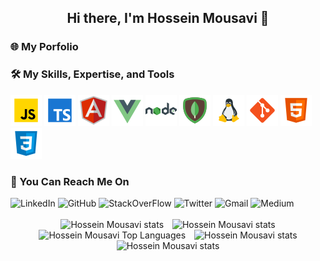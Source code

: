 
<h2 style="text-align: center">Hi there, I'm Hossein Mousavi 👋</h2>


<!--
**hossein13m/hossein13m** is a ✨ _special_ ✨ repository because its `README.md` (this file) appears on your GitHub profile.

Here are some ideas to get you started:

- 🔭 I’m currently working on ...
- 🌱 I’m currently learning ...
- 👯 I’m looking to collaborate on ...
- 🤔 I’m looking for help with ...
- 💬 Ask me about ...
- 📫 How to reach me: ...
- 😄 Pronouns: ...
- ⚡ Fun fact: ...
-->


<h3>
   <a style="text-decoration: none !important" href="https://hmousavi.dev/" target="_blank">
        <span> 🌐 My Porfolio </span>
    </a>
</h3>


<h3>🛠  My Skills, Expertise, and Tools</h3>
  <div>
    <a style="text-decoration: none !important" href="https://hmousavi.dev/" target="_blank">
        <img src="./assets/javascript.png" alt="js"/>
    </a>
    <a style="text-decoration: none !important" href="https://hmousavi.dev/" target="_blank">
        <img src="./assets/typescript.png" alt="ts"/>
    </a>
    <a style="text-decoration: none !important" href="https://hmousavi.dev/" target="_blank">
        <img src="./assets/angular.png" alt="angular"/>
    </a>
    <a style="text-decoration: none !important" href="https://hmousavi.dev/" target="_blank">
        <img src="./assets/vue-js.png" alt="vue"/>
    </a>
    <a style="text-decoration: none !important" href="https://hmousavi.dev/" target="_blank">
        <img src="./assets/nodejs.png" alt="nodejs"/>
    </a>
    <a style="text-decoration: none !important" href="https://hmousavi.dev/" target="_blank">
        <img src="./assets/mongodb.png" alt="mongodb"/>
    </a>
    <a style="text-decoration: none !important" href="https://hmousavi.dev/" target="_blank">
        <img src="./assets/linux.png" alt="linux"/>
    </a>
    <a style="text-decoration: none !important" href="https://hmousavi.dev/" target="_blank">
        <img src="./assets/git.png" alt="git"/>
    </a>
    <a style="text-decoration: none !important" href="https://hmousavi.dev/" target="_blank">
        <img src="./assets/html-5.png" alt="html"/>
    </a>
    <a style="text-decoration: none !important" href="https://hmousavi.dev/" target="_blank">
        <img src="./assets/css3.png" alt="css"/>
    </a>
<!--  image credit: https://icons8.com/  -->
  </div>
    

  <h3>🔎 You Can Reach Me On</h3> 
<div>
    <a style="text-decoration: none !important" href="https://www.linkedin.com/in/hossein13m" target="_blank"><img src="https://img.shields.io/badge/LinkedIn-0077B5?style=for-the-badge&logo=linkedin&logoColor=white" alt="LinkedIn"/></a>
    <a style="text-decoration: none !important" href="https://github.com/hossein13m/" target="_blank"><img src="https://img.shields.io/badge/GitHub-100000?style=for-the-badge&logo=github&logoColor=white" alt="GitHub"/></a>
    <a style="text-decoration: none !important" href="https://stackoverflow.com/users/10341207/hossein-mousavi" target="_blank"><img src="https://img.shields.io/badge/Stack_Overflow-D64A17?style=for-the-badge&logo=stack-overflow&logoColor=white" alt="StackOverFlow"/></a>
    <a style="text-decoration: none !important" href="https://twitter.com/hossein13m" target="_blank"><img src="https://img.shields.io/badge/Twitter-1DA1F2?style=for-the-badge&logo=twitter&logoColor=white" alt="Twitter"/></a>
    <a style="text-decoration: none !important" href="mailto:dev.hosseinmousavi@gmail.com" target="_blank"><img src="https://img.shields.io/badge/Gmail-D14836?style=for-the-badge&logo=gmail&logoColor=white" alt="Gmail"/></a>
    <a style="text-decoration: none !important" href="https://medium.com/@hossein13m" target="_blank"><img src="https://img.shields.io/badge/Medium-100000?style=for-the-badge&logo=medium&logoColor=white" alt="Medium"/></a>
</div>

<br/>

<div style="text-align: center" >

   <a style="margin: 5px; text-decoration: none !important"  href="https://hmousavi.dev/" target="_blank">
        <img height="170px" width="550px"  src="https://github-profile-summary-cards.vercel.app/api/cards/profile-details?username=hossein13m&theme=dracula" alt="Hossein Mousavi stats"/>
   </a>
   <a style="margin: 5px; text-decoration: none !important"  href="https://hmousavi.dev/" target="_blank">
        <img height="170px" src="https://github-profile-summary-cards.vercel.app/api/cards/stats?username=hossein13m&theme=dracula" alt="Hossein Mousavi stats"/>
   </a>


   <a style="margin: 5px; text-decoration: none !important" href="https://hmousavi.dev/" target="_blank">
        <img height="170px"  src="https://github-readme-stats.vercel.app/api/top-langs/?username=hossein13m&show_icons=true&theme=dracula&langs_count=12&layout=compact&hide_border=true" alt="Hossein Mousavi Top Languages"/>
   </a>
   <a style="margin: 5px; text-decoration: none !important"  href="https://hmousavi.dev/" target="_blank">
        <img height="170px" src="https://github-profile-summary-cards.vercel.app/api/cards/productive-time?username=hossein13m&theme=dracula" alt="Hossein Mousavi stats"/>
   </a>
   <a style="margin: 5px; text-decoration: none !important"  href="https://hmousavi.dev/" target="_blank">
        <img height="170px" src="https://i.pinimg.com/originals/e4/26/70/e426702edf874b181aced1e2fa5c6cde.gif" alt="Hossein Mousavi stats"/>
   </a>
   
    
</div>

